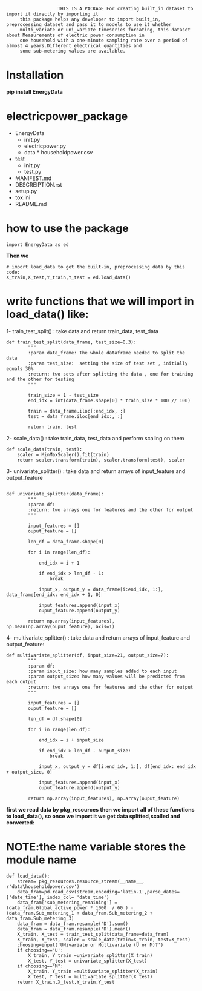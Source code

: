                        THIS IS A PACKAGE For creating built_in dataset to import it directly by importing it                 
         this package helps any developer to import built_in, preprocessing dataset and pass it to models to use it whether 
         multi_variate or uni_variate timeseries forcating, this dataset about Measurements of electric power consumption in
         one household with a one-minute sampling rate over a period of almost 4 years.Different electrical quantities and 
         some sub-metering values are available. 

# Installation

**pip install EnergyData**

# electricpower_package

   * EnergyData
      * __init__.py
      * electricpower.py
      *   data
         *  householdpower.csv
   * test
      * __init__.py
      *  test.py
   * MANIFEST.md
   * DESCREIPTION.rst   
   * setup.py
   * tox.ini
   * README.md

# how to use the package

```
import EnergyData as ed
```
**Then we**

``` 
# import load_data to get the built-in, preprocessing data by this code:
X_train,X_test,Y_train,Y_test = ed.load_data()
```
# write functions that we will import in load_data() like:

 1- train_test_split() : take data and return train_data, test_data

```
def train_test_split(data_frame, test_size=0.3):
        """
        :param data_frame: The whole dataframe needed to split the data
        :param test_size:  setting the size of test set , initially equals 30%
        :return: two sets after splitting the data , one for training and the other for testing
        """

        train_size = 1 - test_size
        end_idx = int(data_frame.shape[0] * train_size * 100 // 100)

        train = data_frame.iloc[:end_idx, :]
        test = data_frame.iloc[end_idx:, :]

        return train, test
```


 2- scale_data() : take train_data, test_data and perform scaling on them
 
```
def scale_data(train, test):
    scaler = MinMaxScaler().fit(train)
    return scaler.transform(train), scaler.transform(test), scaler
```

 3- univariate_splitter() : take data and return arrays of input_feature and output_feature

```

def univariate_splitter(data_frame):
        """
        :param df:
        :return: two arrays one for features and the other for output
        """

        input_features = []
        ouput_feature = []

        len_df = data_frame.shape[0]

        for i in range(len_df):

            end_idx = i + 1

            if end_idx > len_df - 1:
                break

            input_x, output_y = data_frame[i:end_idx, 1:], data_frame[end_idx: end_idx + 1, 0]

            input_features.append(input_x)
            ouput_feature.append(output_y)

        return np.array(input_features), np.mean(np.array(ouput_feature), axis=1)
```

 4- multivariate_splitter() : take data and return arrays of input_feature and output_feature:
 
```
def multivariate_splitter(df, input_size=21, output_size=7):
        """
        :param df:
        :param input_size: how many samples added to each input
        :param output_size: how many values will be predicted from each output
        :return: two arrays one for features and the other for output
        """

        input_features = []
        ouput_feature = []

        len_df = df.shape[0]

        for i in range(len_df):

            end_idx = i + input_size

            if end_idx > len_df - output_size:
                break

            input_x, output_y = df[i:end_idx, 1:], df[end_idx: end_idx + output_size, 0]

            input_features.append(input_x)
            ouput_feature.append(output_y)

        return np.array(input_features), np.array(ouput_feature)
```   


**first we read data by pkg_resources**
**then we import all of these functions to load_data(), so once we import it we get data splitted,scalled and converted:**



# NOTE:the __name__ variable stores the module name


```
def load_data():
    stream= pkg_resources.resource_stream(__name__, r'data\householdpower.csv')
    data_fram=pd.read_csv(stream,encoding='latin-1',parse_dates=['date_time'], index_col= 'date_time')
    data_fram['sub_metering_remaining'] = (data_fram.Global_active_power * 1000  / 60 ) - (data_fram.Sub_metering_1 + data_fram.Sub_metering_2 + data_fram.Sub_metering_3)
    data_fram = data_fram.resample('D').sum()
    data_fram = data_fram.resample('D').mean()
    X_train, X_test = train_test_split(data_frame=data_fram)
    X_train, X_test, scaler = scale_data(train=X_train, test=X_test)
    choosing=input('UNivariate or Multivariate (U or M)?')
    if choosing=='U':
        X_train, Y_train =univariate_splitter(X_train)
        X_test, Y_test = univariate_splitter(X_test)
    if choosing=="M":
        X_train, Y_train =multivariate_splitter(X_train)
        X_test, Y_test = multivariate_splitter(X_test)
    return X_train,X_test,Y_train,Y_test
    
```
